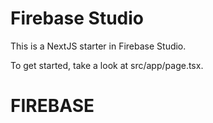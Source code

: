 # Firebase Studio

This is a NextJS starter in Firebase Studio.

To get started, take a look at src/app/page.tsx.
# FIREBASE
